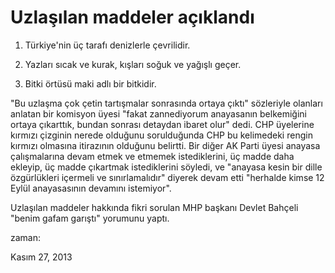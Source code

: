 # Uzlaşılan maddeler açıklandı

1) Türkiye'nin üç tarafı denizlerle çevrilidir.

2) Yazları sıcak ve kurak, kışları soğuk ve yağışlı geçer.

3) Bitki örtüsü maki adlı bir bitkidir.

"Bu uzlaşma çok çetin tartışmalar sonrasında ortaya çıktı" sözleriyle olanları anlatan bir komisyon üyesi "fakat zannediyorum anayasanın belkemiğini ortaya çıkarttık, bundan sonrası detaydan ibaret olur" dedi. CHP üyelerine kırmızı çizginin nerede olduğunu sorulduğunda CHP bu kelimedeki rengin kırmızı olmasına itirazının olduğunu belirtti. Bir diğer AK Parti üyesi anayasa çalışmalarına devam etmek ve etmemek istediklerini, üç madde daha ekleyip, üç madde çıkartmak istediklerini söyledi, ve "anayasa kesin bir dille özgürlükleri içermeli ve sınırlamalıdır" diyerek devam etti "herhalde kimse 12 Eylül anayasasının devamını istemiyor".

Uzlaşılan maddeler hakkında fikri sorulan MHP başkanı Devlet Bahçeli "benim gafam garıştı" yorumunu yaptı.








zaman:

Kasım 27, 2013










